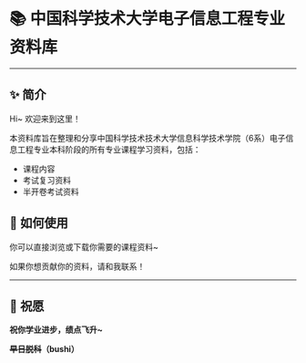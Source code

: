 # 📚 中国科学技术大学电子信息工程专业资料库

---

## ✨ 简介

Hi~ 欢迎来到这里！

本资料库旨在整理和分享中国科学技术技术大学信息科学技术学院（6系）电子信息工程专业本科阶段的所有专业课程学习资料，包括：

* 课程内容
* 考试复习资料
* 半开卷考试资料

## 🚀 如何使用

你可以直接浏览或下载你需要的课程资料~

如果你想贡献你的资料，请和我联系！

---

## 🎉 祝愿

**祝你学业进步，绩点飞升~**

**~~早日脱科~~（bushi）**
